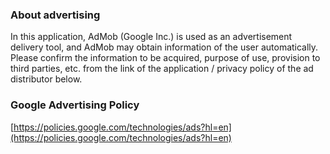 ### About advertising
In this application, AdMob (Google Inc.) is used as an advertisement delivery tool, and AdMob may obtain information of the user automatically. Please confirm the information to be acquired, purpose of use, provision to third parties, etc. from the link of the application / privacy policy of the ad distributor below.

### Google Advertising Policy
[https://policies.google.com/technologies/ads?hl=en](https://policies.google.com/technologies/ads?hl=en)

